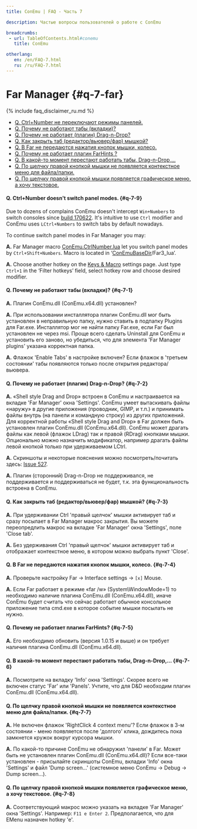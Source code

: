 ```yaml
---
title: ConEmu | FAQ - Часть 7

description: Частые вопросы пользователей о работе с ConEmu

breadcrumbs:
 - url: TableOfContents.html#conemu
   title: ConEmu

otherlang:
   en: /en/FAQ-7.html
   ru: /ru/FAQ-7.html
---
```


# Far Manager  {#q-7-far}

{% include faq_disclaimer_ru.md %}

* [Q. Ctrl+Number не переключают режимы панелей.](FAQ-7.html#q-7-9)
* [Q. Почему не работают табы (вкладки)?](#q-7-1)
* [Q. Почему не работает (плагин) Drag-n-Drop?](#q-7-2)
* [Q. Как закрыть таб (редактор/вьювер/фар) мышкой?](#q-7-3)
* [Q. В Far не передаются нажатия кнопок мышки, колесо.](#q-7-4)
* [Q. Почему не работает плагин FarHints ?](#q-7-5)
* [Q. В какой-то момент перестают работать табы, Drag-n-Drop,...](#q-7-6)
* [Q. По щелчку правой кнопкой мышки не появляется контекстное меню для файла/папки.](#q-7-7)
* [Q. По щелчку правой кнопкой мышки появляется графическое меню, а хочу текстовое.](#q-7-8)



#### Q. Ctrl+Number doesn't switch panel modes.  {#q-7-9}

Due to dozens of complains ConEmu doesn't intercept `Win+Numbers`
to switch consoles since [build 170622](/blog/2017/06/22/Build-170622.html).
It's intuitive to use `Ctrl` modifier and ConEmu uses `LCtrl+Numbers`
to switch tabs by default nowadays.

To continue switch panel modes in Far Manager you may:

**A.** Far Manager macro [ConEmu.CtrlNumber.lua](https://github.com/Maximus5/ConEmu/blob/master/Release/ConEmu/Far3_lua/ConEmu.CtrlNumber.lua)
let you switch panel modes by `Ctrl+Shift+Numbers`.
Macro is located in ‘[ConEmuBaseDir](ConEmuEnvironment.html)/Far3_lua’.

**A.** Choose another hotkey on the [Keys & Macro](SettingsHotkeys.html)
settings page. Just type `Ctrl+1` in the ‘Filter hotkeys’ field,
select hotkey row and choose desired modifier.




#### Q. Почему не работают табы (вкладки)?   {#q-7-1}


**A.** Плагин ConEmu.dll (ConEmu.x64.dll) установлен?


**A.** При использовании инсталлятора плагин ConEmu.dll мог быть установлен в неправильную папку, нужно ставить в подпапку Plugins для Far.exe. Инсталлятор мог не найти папку Far.exe, если Far был установлен не через msi. Проще всего сделать Uninstall для ConEmu и установить его заново, но убедиться, что для элемента 'Far Manager plugins' указана корректная папка.


**A.** Флажок 'Enable Tabs' в настройке включен? Если флажок в 'третьем состоянии' табы появляются только после открытия редактора/вьювера.




#### Q. Почему не работает (плагин) Drag-n-Drop?   {#q-7-2}


**A.** «Shell style Drag and Drop» встроен в ConEmu и настраивается на вкладке 'Far Manager' окна 'Settings'. ConEmu умеет вытаскивать файлы «наружу» в другие приложения (проводник, GIMP, и т.п.) и принимать файлы внутрь (на панели и командную строку) из других приложений. Для корректной работы «Shell style Drag and Drop» в Far должен быть установлен плагин ConEmu.dll (ConEmu.x64.dll). ConEmu может драгать файлы как левой (флажок LDrag) так и правой (RDrag) кнопками мышки. Опционально можно назначить модификатор, например драгать файлы левой кнопкой только при удерживаемом LCtrl.


**A.** Скриншоты и некоторые пояснения можно посмотреть/почитать здесь:
[Issue 527](http://github.com/Maximus5/conemu-old-issues/issues/527).


**A.** Плагин (сторонний) Drag-n-Drop не поддерживался, не поддерживается и поддерживаться не будет, т.к. эта функциональность встроена в ConEmu.




#### Q. Как закрыть таб (редактор/вьювер/фар) мышкой?   {#q-7-3}


**A.** При удерживании Ctrl 'правый щелчок' мышки активирует таб и сразу посылает в Far Manager макрос закрытия. Вы можете переопредлить макрос на вкладке 'Far Manager' окна 'Settings', поле 'Close tab'.


**A.** Без удерживания Ctrl 'правый щелчок' мышки активирует таб и отображает контекстное меню, в котором можно выбрать пункт 'Close'.




#### Q. В Far не передаются нажатия кнопок мышки, колесо.   {#q-7-4}


**A.** Проверьте настройку Far -> Interface settings -> `[x]` Mouse.


**A.** Если Far работает в режиме «far /w» (System\WindowMode=1) то необходимо наличие плагина ConEmu.dll (ConEmu.x64.dll), иначе ConEmu будет считать что сейчас работает обычное консольное приложение типа cmd.exe в которое событие мышки посылать не нужно.




#### Q. Почему не работает плагин FarHints?   {#q-7-5}


**A.** Его необходимо обновить (версия 1.0.15 и выше) и он требует наличия плагина ConEmu.dll (ConEmu.x64.dll).




#### Q. В какой-то момент перестают работать табы, Drag-n-Drop,...   {#q-7-6}


**A.** Посмотрите на вкладку 'Info' окна 'Settings'. Скорее всего не включен статус 'Far' или 'Panels'. Учтите, что для D&D необходим плагин ConEmu.dll (ConEmu.x64.dll).




#### Q. По щелчку правой кнопкой мышки не появляется контекстное меню для файла/папки.   {#q-7-7}


**A.** Не включен флажок 'RightClick 4 context menu'? Если флажок в 3-м состоянии - меню появляется после 'долгого' клика, дождитесь пока замкнется кружок вокруг курсора мышки.


**A.** По какой-то причине ConEmu не обнаружил 'панели' в Far. Может быть не установлен плагин ConEmu.dll (ConEmu.x64.dll)? Если все-таки установлен - присылайте скриншоты ConEmu, вкладки 'Info' окна 'Settings' и файл 'Dump screen...' (системное меню ConEmu -> Debug -> Dump screen...).




#### Q. По щелчку правой кнопкой мышки появляется графическое меню, а хочу текстовое.   {#q-7-8}


**A.** Соответствующий макрос можно указать на вкладке 'Far Manager' окна 'Settings'. Например: `F11 e Enter 2`. Предполагается, что для EMenu назначен hotkey 'e'.
